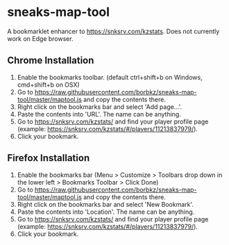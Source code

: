 # sneaks-map-tool
A bookmarklet enhancer to https://snksrv.com/kzstats. Does not currently work on Edge browser.

## Chrome Installation
1. Enable the bookmarks toolbar. (default ctrl+shift+b on Windows, cmd+shift+b on OSX)
2. Go to  https://raw.githubusercontent.com/borbkz/sneaks-map-tool/master/maptool.js and copy the contents there.
3. Right click on the bookmarks bar and select 'Add page...'.
4. Paste the contents into 'URL'. The name can be anything.
4. Go to https://snksrv.com/kzstats/ and find your player profile page  
  (example: https://snksrv.com/kzstats/#/players/11213837979/).
5.  Click your bookmark.


## Firefox Installation
1. Enable the bookmarks bar (Menu > Customize > Toolbars drop down in the lower left > Bookmarks Toolbar > Click Done) 
2. Go to  https://raw.githubusercontent.com/borbkz/sneaks-map-tool/master/maptool.js and copy the contents there.
3. Right click on the bookmarks bar and select 'New Bookmark'.
4. Paste the contents into 'Location'. The name can be anything.
4. Go to https://snksrv.com/kzstats/ and find your player profile page  
  (example: https://snksrv.com/kzstats/#/players/11213837979/).
5.  Click your bookmark.

